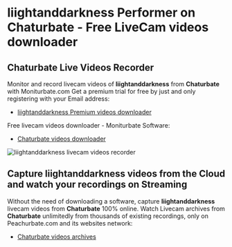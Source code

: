 # liightanddarkness Performer on Chaturbate - Free LiveCam videos downloader

## Chaturbate Live Videos Recorder

Monitor and record livecam videos of **liightanddarkness** from **Chaturbate** with Moniturbate.com
Get a premium trial for free by just and only registering with your Email address:
* [liightanddarkness Premium videos downloader](https://moniturbate.com/request-demo-licence-key.html)

Free livecam videos downloader - Moniturbate Software:
* [Chaturbate videos downloader](https://moniturbate.com/moniturbate-download-software.html)

![liightanddarkness livecam videos recorder](https://peachurnet.com/templates/moniturbate-software.png)


## Capture liightanddarkness videos from the Cloud and watch your recordings on Streaming

Without the need of downloading a software, capture **liightanddarkness** livecam videos from **Chaturbate** 100% online.
Watch Livecam archives from **Chaturbate** unlimitedly from thousands of existing recordings, only on Peachurbate.com and its websites network:
* [Chaturbate videos archives](https://peachurnet.com/)